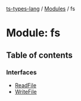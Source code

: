 [ts-types-lang](../README.md) / [Modules](../modules.md) / fs

# Module: fs

## Table of contents

### Interfaces

- [ReadFile](../interfaces/fs.ReadFile.md)
- [WriteFile](../interfaces/fs.WriteFile.md)
